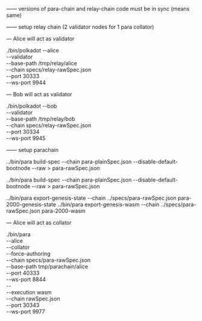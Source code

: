 —— versions of para-chain and relay-chain code must be in sync (means same)

—— setup relay chain 
(2 validator nodes for 1 para collator)

— Alice will act as validator

./bin/polkadot --alice \
--validator \
--base-path /tmp/relay/alice \
--chain specs/relay-rawSpec.json \
--port 30333 \
--ws-port 9944

— Bob will act as validator

./bin/polkadot --bob \
--validator \
--base-path /tmp/relay/bob \
--chain specs/relay-rawSpec.json \
--port 30334 \
--ws-port 9945

—— setup parachain

 ../bin/para build-spec --chain para-plainSpec.json --disable-default-bootnode --raw > para-rawSpec.json

../bin/para build-spec --chain para-plainSpec.json --disable-default-bootnode --raw > para-rawSpec.json

../bin/para export-genesis-state --chain ../specs/para-rawSpec.json para-2000-genesis-state
../bin/para export-genesis-wasm --chain ../specs/para-rawSpec.json para-2000-wasm

— Alice will act as collator

./bin/para \
--alice \
--collator \
--force-authoring \
--chain specs/para-rawSpec.json \
--base-path tmp/parachain/alice \
--port 40333 \
--ws-port 8844 \
-- \
--execution wasm \
--chain rawSpec.json \
--port 30343 \
--ws-port 9977

